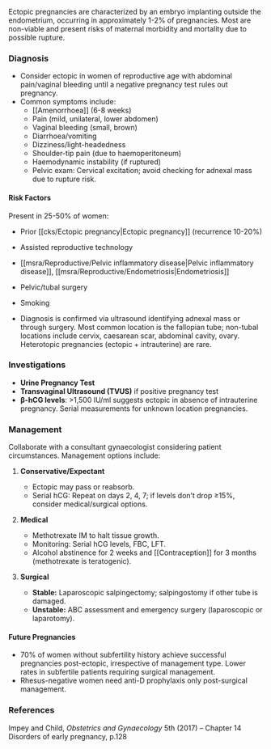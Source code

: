 Ectopic pregnancies are characterized by an embryo implanting outside the endometrium, occurring in approximately 1-2% of pregnancies. Most are non-viable and present risks of maternal morbidity and mortality due to possible rupture.

### Diagnosis
- Consider ectopic in women of reproductive age with abdominal pain/vaginal bleeding until a negative pregnancy test rules out pregnancy.
- Common symptoms include:
  - [[Amenorrhoea]] (6-8 weeks)
  - Pain (mild, unilateral, lower abdomen)
  - Vaginal bleeding (small, brown)
  - Diarrhoea/vomiting
  - Dizziness/light-headedness
  - Shoulder-tip pain (due to haemoperitoneum)
  - Haemodynamic instability (if ruptured)
  - Pelvic exam: Cervical excitation; avoid checking for adnexal mass due to rupture risk.

#### Risk Factors
Present in 25-50% of women:
- Prior [[cks/Ectopic pregnancy|Ectopic pregnancy]] (recurrence 10-20%)
- Assisted reproductive technology
- [[msra/Reproductive/Pelvic inflammatory disease|Pelvic inflammatory disease]], [[msra/Reproductive/Endometriosis|Endometriosis]]
- Pelvic/tubal surgery
- Smoking

- Diagnosis is confirmed via ultrasound identifying adnexal mass or through surgery. Most common location is the fallopian tube; non-tubal locations include cervix, caesarean scar, abdominal cavity, ovary. Heterotopic pregnancies (ectopic + intrauterine) are rare.

### Investigations
- **Urine Pregnancy Test**
- **Transvaginal Ultrasound (TVUS)** if positive pregnancy test
- **β-hCG levels**: >1,500 IU/ml suggests ectopic in absence of intrauterine pregnancy. Serial measurements for unknown location pregnancies.

### Management
Collaborate with a consultant gynaecologist considering patient circumstances. Management options include:

1. **Conservative/Expectant**
   - Ectopic may pass or reabsorb.
   - Serial hCG: Repeat on days 2, 4, 7; if levels don’t drop ≥15%, consider medical/surgical options.

2. **Medical**
   - Methotrexate IM to halt tissue growth.
   - Monitoring: Serial hCG levels, FBC, LFT.
   - Alcohol abstinence for 2 weeks and [[Contraception]] for 3 months (methotrexate is teratogenic).

3. **Surgical**
   - **Stable:** Laparoscopic salpingectomy; salpingostomy if other tube is damaged.
   - **Unstable:** ABC assessment and emergency surgery (laparoscopic or laparotomy).

#### Future Pregnancies
- 70% of women without subfertility history achieve successful pregnancies post-ectopic, irrespective of management type. Lower rates in subfertile patients requiring surgical management.
- Rhesus-negative women need anti-D prophylaxis only post-surgical management.

### References
Impey and Child, _Obstetrics and Gynaecology_ 5th (2017) – Chapter 14 Disorders of early pregnancy, p.128